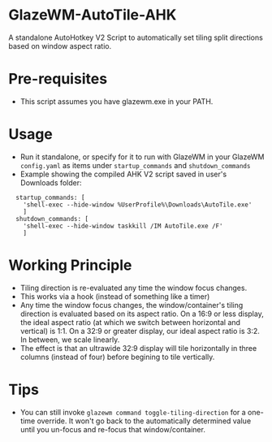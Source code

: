 # GlazeWM-AutoTile-AHK
A standalone AutoHotkey V2 Script to automatically set tiling split directions based on window aspect ratio.
# Pre-requisites
- This script assumes you have glazewm.exe in your PATH.
# Usage
- Run it standalone, or specify for it to run with GlazeWM in your  GlazeWM `config.yaml` as items under `startup_commands` and `shutdown_commands`
- Example showing the compiled AHK V2 script saved in user's Downloads folder:
```
  startup_commands: [
    'shell-exec --hide-window %UserProfile%\Downloads\AutoTile.exe'
    ]
  shutdown_commands: [
    'shell-exec --hide-window taskkill /IM AutoTile.exe /F'
    ]
```
# Working Principle
- Tiling direction is re-evaluated any time the window focus changes.
- This works via a hook (instead of something like a timer)
- Any time the window focus changes, the window/container's tiling direction is evaluated based on its aspect ratio. On a 16:9 or less display, the ideal aspect ratio (at which we switch between horizontal and vertical) is 1:1. On a 32:9 or greater display, our ideal aspect ratio is 3:2. In between, we scale linearly.
- The effect is that an ultrawide 32:9 display will tile horizontally in three columns (instead of four) before begining to tile vertically.
# Tips
- You can still invoke `glazewm command toggle-tiling-direction` for a one-time override. It won't go back to the automatically determined value until you un-focus and re-focus that window/container.
